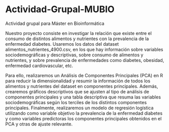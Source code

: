 # Actividad-Grupal-MUBIO
Actividad grupal para Máster en Bioinformática

Nuestro proyecto consiste en investigar la relación que existe entre el consumo de distintos alimentos y nutrientes con la prevalencia de la enfermedad diabetes. Usaremos los datos del dataset alimentos_nutrientes_4900.csv, en los que hay información sobre variables sociodemográficas y descriptivas, sobre consumo de alimentos y nutrientes, y sobre prevalencia de enfermedades como diabetes, obesidad, enfermedad cardiovascular, etc.

Para ello, realizaremos un Análisis de Componentes Principales (PCA) en R para reducir la dimensionalidad y resumir la información de todos los alimentos y nutrientes del dataset en componentes principales. Además, crearemos gráficos descriptivos que se ajusten al tipo de análisis de componentes principales y una tabla descriptiva que resuma las variables sociodemográficas según los terciles de los distintos componentes principales. Finalmente, realizaremos un modelo de regresión logística utilizando como variable objetivo la prevalencia de la enfermedad diabetes y como variables predictoras los componentes principales obtenidos en el PCA y otras de ajuste relevante.

